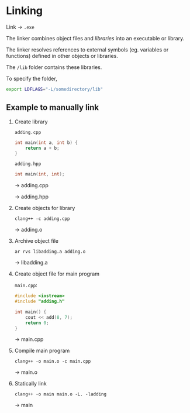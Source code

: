 # Linking

Link → `.exe`

The linker combines object files and _libraries_ into an executable or library.

The linker resolves references to external symbols (eg. variables or functions) defined in other objects or libraries.

The `/lib` folder contains these libraries.

To specify the folder,

```sh
export LDFLAGS="-L/somedirectory/lib"
```

## Example to manually link

1. Create library
    
    `adding.cpp`
    
    ```cpp
    int main(int a, int b) {
    	return a + b;
    }
    ```
    
    `adding.hpp`
    
    ```cpp
    int main(int, int);
    ```
    
    → adding.cpp
    
    → adding.hpp
    
2. Create objects for library
    
    ```
    clang++ -c adding.cpp
    ``` 
    
    → adding.o
    
3. Archive object file
    
    ```
    ar rvs libadding.a adding.o
    ``` 
    
    → libadding.a
    
4. Create object file for main program
    
    `main.cpp`:
    
    ```cpp
    #include <iostream>
    #include "adding.h"
    
    int main() {
    	cout << add(8, 7);
    	return 0;
    }
    ```
    
    → main.cpp
    
5. Compile main program

    ```
    clang++ -o main.o -c main.cpp
    ``` 
    
    → main.o
    
6. Statically link
    
    ```
    clang++ -o main main.o -L. -ladding
    ```  
    
    → main
